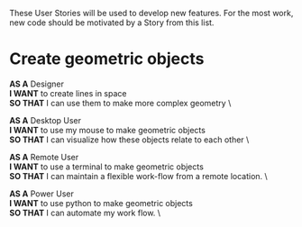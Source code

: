 These User Stories will be used to develop new features. For the most work, new code
should be motivated by a Story from this list.

# Create geometric objects
**AS A** Designer \
**I WANT** to create lines in space \
**SO THAT** I can use them to make more complex geometry \

**AS A** Desktop User \
**I WANT** to use my mouse to make geometric objects \
**SO THAT** I can visualize how these objects relate to each other \

**AS A** Remote User \
**I WANT** to use a terminal to make geometric objects \
**SO THAT** I can maintain a flexible work-flow from a remote location. \

**AS A** Power User \
**I WANT** to use python to make geometric objects \
**SO THAT** I can automate my work flow. \
